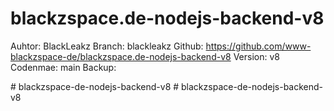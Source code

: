 
# blackzspace.de-nodejs-backend-v8

Auhtor: BlackLeakz
Branch: blackleakz
Github: https://github.com/www-blackzspace-de/blackzspace.de-nodejs-backend-v8
Version: v8
Codenmae: main
Backup: 

#   b l a c k z s p a c e - d e - n o d e j s - b a c k e n d - v 8  
 #   b l a c k z s p a c e - d e - n o d e j s - b a c k e n d - v 8  
 